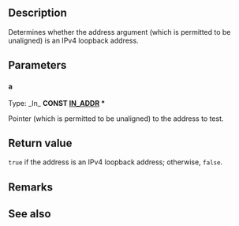 ## Description

Determines whether the address argument (which is permitted to be unaligned) is an IPv4 loopback address.

## Parameters

### `a`

Type: \_In\_ **CONST [IN_ADDR](https://learn.microsoft.com/windows/win32/api/inaddr/ns-inaddr-in_addr) \***

Pointer (which is permitted to be unaligned) to the address to test.

## Return value

`true` if the address is an IPv4 loopback address; otherwise, `false`.

## Remarks

## See also